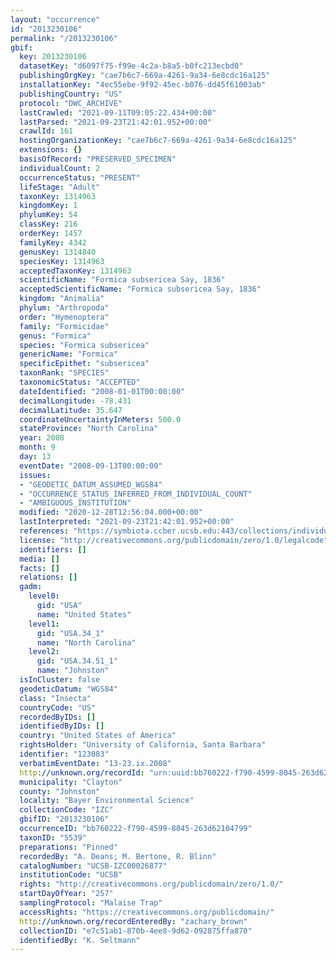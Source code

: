 ```yaml
---
layout: "occurrence"
id: "2013230106"
permalink: "/2013230106"
gbif:
  key: 2013230106
  datasetKey: "d6097f75-f99e-4c2a-b8a5-b0fc213ecbd0"
  publishingOrgKey: "cae7b6c7-669a-4261-9a34-6e8cdc16a125"
  installationKey: "4ec55ebe-9f92-45ec-b076-dd45f61003ab"
  publishingCountry: "US"
  protocol: "DWC_ARCHIVE"
  lastCrawled: "2021-09-11T09:05:22.434+00:00"
  lastParsed: "2021-09-23T21:42:01.952+00:00"
  crawlId: 161
  hostingOrganizationKey: "cae7b6c7-669a-4261-9a34-6e8cdc16a125"
  extensions: {}
  basisOfRecord: "PRESERVED_SPECIMEN"
  individualCount: 2
  occurrenceStatus: "PRESENT"
  lifeStage: "Adult"
  taxonKey: 1314963
  kingdomKey: 1
  phylumKey: 54
  classKey: 216
  orderKey: 1457
  familyKey: 4342
  genusKey: 1314840
  speciesKey: 1314963
  acceptedTaxonKey: 1314963
  scientificName: "Formica subsericea Say, 1836"
  acceptedScientificName: "Formica subsericea Say, 1836"
  kingdom: "Animalia"
  phylum: "Arthropoda"
  order: "Hymenoptera"
  family: "Formicidae"
  genus: "Formica"
  species: "Formica subsericea"
  genericName: "Formica"
  specificEpithet: "subsericea"
  taxonRank: "SPECIES"
  taxonomicStatus: "ACCEPTED"
  dateIdentified: "2008-01-01T00:00:00"
  decimalLongitude: -78.431
  decimalLatitude: 35.647
  coordinateUncertaintyInMeters: 500.0
  stateProvince: "North Carolina"
  year: 2008
  month: 9
  day: 13
  eventDate: "2008-09-13T00:00:00"
  issues:
  - "GEODETIC_DATUM_ASSUMED_WGS84"
  - "OCCURRENCE_STATUS_INFERRED_FROM_INDIVIDUAL_COUNT"
  - "AMBIGUOUS_INSTITUTION"
  modified: "2020-12-28T12:56:04.000+00:00"
  lastInterpreted: "2021-09-23T21:42:01.952+00:00"
  references: "https://symbiota.ccber.ucsb.edu:443/collections/individual/index.php?occid=123083"
  license: "http://creativecommons.org/publicdomain/zero/1.0/legalcode"
  identifiers: []
  media: []
  facts: []
  relations: []
  gadm:
    level0:
      gid: "USA"
      name: "United States"
    level1:
      gid: "USA.34_1"
      name: "North Carolina"
    level2:
      gid: "USA.34.51_1"
      name: "Johnston"
  isInCluster: false
  geodeticDatum: "WGS84"
  class: "Insecta"
  countryCode: "US"
  recordedByIDs: []
  identifiedByIDs: []
  country: "United States of America"
  rightsHolder: "University of California, Santa Barbara"
  identifier: "123083"
  verbatimEventDate: "13-23.ix.2008"
  http://unknown.org/recordId: "urn:uuid:bb760222-f790-4599-8045-263d62104799"
  municipality: "Clayton"
  county: "Johnston"
  locality: "Bayer Environmental Science"
  collectionCode: "IZC"
  gbifID: "2013230106"
  occurrenceID: "bb760222-f790-4599-8045-263d62104799"
  taxonID: "5539"
  preparations: "Pinned"
  recordedBy: "A. Deans; M. Bertone, R. Blinn"
  catalogNumber: "UCSB-IZC00026877"
  institutionCode: "UCSB"
  rights: "http://creativecommons.org/publicdomain/zero/1.0/"
  startDayOfYear: "257"
  samplingProtocol: "Malaise Trap"
  accessRights: "https://creativecommons.org/publicdomain/"
  http://unknown.org/recordEnteredBy: "zachary_brown"
  collectionID: "e7c51ab1-870b-4ee8-9d62-092875ffa870"
  identifiedBy: "K. Seltmann"
---
```

